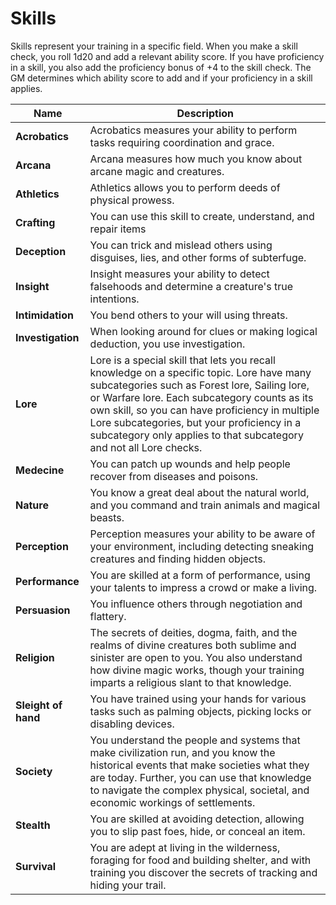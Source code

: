 # Skills
Skills represent your training in a specific field. When you make a skill check, you roll 1d20 and add a relevant ability score. If you have proficiency in a skill, you also add the proficiency bonus of +4 to the skill check. The GM determines which ability score to add and if your proficiency in a skill applies.

| Name | Description |
|---|---|
| **Acrobatics**  | Acrobatics measures your ability to perform tasks requiring coordination and grace. |
| **Arcana** | Arcana measures how much you know about arcane magic and creatures.  |
| **Athletics** | Athletics allows you to perform deeds of physical prowess. |
| **Crafting** | You can use this skill to create, understand, and repair items |
| **Deception** | You can trick and mislead others using disguises, lies, and other forms of subterfuge. |
| **Insight** | Insight measures your ability to detect falsehoods and determine a creature's true intentions. |
| **Intimidation** | You bend others to your will using threats. |
| **Investigation** | When looking around for clues or making logical deduction, you use investigation. |
| **Lore** | Lore is a special skill that lets you recall knowledge on a specific topic. Lore have many subcategories such as Forest lore, Sailing lore, or Warfare lore. Each subcategory counts as its own skill, so you can have proficiency in multiple Lore subcategories, but your proficiency in a subcategory only applies to that subcategory and not all Lore checks.|
| **Medecine** | You can patch up wounds and help people recover from diseases and poisons. |
| **Nature** | You know a great deal about the natural world, and you command and train animals and magical beasts. |
| **Perception** | Perception measures your ability to be aware of your environment, including detecting sneaking creatures and finding hidden objects. |
| **Performance** | You are skilled at a form of performance, using your talents to impress a crowd or make a living. |
| **Persuasion** | You influence others through negotiation and flattery. |
| **Religion** | The secrets of deities, dogma, faith, and the realms of divine creatures both sublime and sinister are open to you. You also understand how divine magic works, though your training imparts a religious slant to that knowledge. |
| **Sleight of hand** | You have trained using your hands for various tasks such as palming objects, picking locks or disabling devices. |
| **Society** | You understand the people and systems that make civilization run, and you know the historical events that make societies what they are today. Further, you can use that knowledge to navigate the complex physical, societal, and economic workings of settlements.  |
| **Stealth** | You are skilled at avoiding detection, allowing you to slip past foes, hide, or conceal an item. |
| **Survival** | You are adept at living in the wilderness, foraging for food and building shelter, and with training you discover the secrets of tracking and hiding your trail.  |
